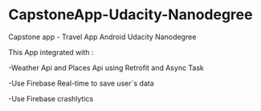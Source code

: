 # CapstoneApp-Udacity-Nanodegree
Capstone app - Travel App Android Udacity Nanodegree

This App integrated with :



-Weather Api and Places Api using Retrofit and Async Task

-Use Firebase Real-time to save user`s data

-Use Firebase crashlytics

